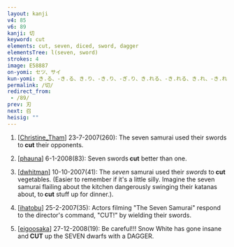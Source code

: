 ```yaml
---
layout: kanji
v4: 85
v6: 89
kanji: 切
keyword: cut
elements: cut, seven, diced, sword, dagger
elementsTree: l(seven, sword)
strokes: 4
image: E58887
on-yomi: セツ、サイ
kun-yomi: き.る、-き.る、き.り、-き.り、-ぎ.り、き.れる、-き.れる、き.れ、-き.れ、-ぎ.れ
permalink: /切/
redirect_from:
 - /89/
prev: 刃
next: 召
heisig: ""
---
```


1) [<a href="http://kanji.koohii.com/profile/Christine_Tham">Christine_Tham</a>] 23-7-2007(260): The seven samurai used their swords to<strong> cut</strong> their opponents.

2) [<a href="http://kanji.koohii.com/profile/phauna">phauna</a>] 6-1-2008(83): Seven swords<strong> cut</strong> better than one.

3) [<a href="http://kanji.koohii.com/profile/dwhitman">dwhitman</a>] 10-10-2007(41): The <em>seven</em> samurai used their <em>swords</em> to<strong> cut</strong> vegetables. (Easier to remember if it&#039;s a little silly. Imagine the seven samurai flailing about the kitchen dangerously swinging their katanas about, to<strong> cut</strong> stuff up for dinner.).

4) [<a href="http://kanji.koohii.com/profile/ihatobu">ihatobu</a>] 25-2-2007(35): Actors filming &quot;The Seven Samurai&quot; respond to the director&#039;s command, &quot;CUT!&quot; by wielding their swords.

5) [<a href="http://kanji.koohii.com/profile/eigoosaka">eigoosaka</a>] 27-12-2008(19): Be careful!!! Snow White has gone insane and<strong> CUT</strong> up the SEVEN dwarfs with a DAGGER.

